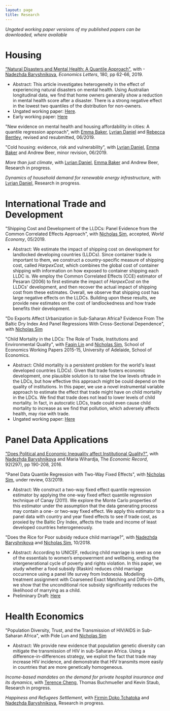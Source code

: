 ```yaml
---
layout: page
title: Research
---
```


*Ungated working paper versions of my published papers can be downloaded, where available*

# Housing
["Natural Disasters and Mental Health: A Quantile Approach"](https://www.sciencedirect.com/science/article/pii/S0165176519301387), with -[Nadezhda Baryshnikova](https://researchers.adelaide.edu.au/profile/nadezhda.baryshnikova), *Economics Letters*, 180, pp 62-66, 2019. 
- Abstract: This article investigates heterogeneity in the effect of experiencing natural disasters on mental health. Using Australian longitudinal data, we find that home owners generally show a reduction in mental health score after a disaster. There is a strong negative effect in the lowest two quantiles of the distribution for non-owners.
- Ungated working paper: [Here](https://github.com/anhpham-econ/about-me/blob/master/papers/Disaster_MentalHealth.pdf).
- Early working paper: [Here](https://ideas.repec.org/p/adl/wpaper/2018-13.html)

"New evidence on mental health and housing affordability in cities: A quantile regression approach", with [Emma Baker](https://researchers.adelaide.edu.au/profile/emma.baker), [Lyrian Daniel](https://researchers.adelaide.edu.au/profile/lyrian.daniel) and [Rebecca Bentley](https://www.findanexpert.unimelb.edu.au/display/person99174), revised and resubmitted, 06/2019.

"Cold housing: evidence, risk and vulnerability", with [Lyrian Daniel](https://researchers.adelaide.edu.au/profile/lyrian.daniel), [Emma Baker](https://researchers.adelaide.edu.au/profile/emma.baker) and Andrew Beer, minor revision, 06/2019.

*More than just climate*, with [Lyrian Daniel](https://researchers.adelaide.edu.au/profile/lyrian.daniel), [Emma Baker](https://researchers.adelaide.edu.au/profile/emma.baker) and Andrew Beer, Research in progress.

*Dynamics of household demand for renewable energy infrastructure*, with [Lyrian Daniel](https://researchers.adelaide.edu.au/profile/lyrian.daniel), Research in progress.

# International Trade and Development
"Shipping Cost and Development of the LLDCs: Panel Evidence from the Common Correlated Effects Approach", with [Nicholas Sim](https://sites.google.com/view/nicholassim/home), accepted, *World Economy*, 05/2019.
- Abstract: We estimate the impact of shipping cost on development for landlocked developing countries (LLDCs). Since container trade is important to them, we construct a country-specific measure of shipping cost, called *HarpexCost*, which combines the global cost of container shipping with information on how exposed to container shipping each LLDC is. We employ the Common Correlated Effects (CCE) estimator of Pesaran (2006) to first estimate the impact of *HarpexCost* on the LLDCs' development, and then recover the actual impact of shipping cost from these estimates. Overall, we observe that shipping cost has large negative effects on the LLDCs. Building upon these results, we provide new estimates on the cost of landlockedness and how trade benefits their development.

"Do Exports Affect Urbanization in Sub-Saharan Africa? Evidence From The Baltic Dry Index And Panel Regressions With Cross-Sectional Dependence", with [Nicholas Sim](https://sites.google.com/view/nicholassim/home)

"Child Mortality in the LDCs: The Role of Trade, Institutions and Environmental Quality", with [Faqin Lin](https://linfaqin.weebly.com/) and [Nicholas Sim](https://sites.google.com/view/nicholassim/home), School of Economics Working Papers 2015-15, University of Adelaide, School of Economics.
- Abstract: Child mortality is a persistent problem for the world's least developed countries (LDCs). Given that trade fosters economic development, one plausible solution is to raise the low levels oftrade in the LDCs, but how effective this approach might be could depend on the quality of institutions. In this paper, we use a novel instrumental variable approach to estimate the effect that trade might have on child mortality in the LDCs. We find that trade does not lead to lower levels of child mortality. In fact, in autocratic LDCs, trade could even cause child mortality to increase as we find that pollution, which adversely affects health, may rise with trade.
- Ungated working paper: [Here](https://ideas.repec.org/p/adl/wpaper/2015-15.html)

# Panel Data Applications
["Does Political and Economic Inequality affect Institutional Quality?"](https://onlinelibrary.wiley.com/doi/full/10.1111/1475-4932.12246), with [Nadezhda Baryshnikova](https://researchers.adelaide.edu.au/profile/nadezhda.baryshnikova) and Maria Wihardja, The *Economic Record*, 92(297), pp 190-208, 2016.

"Panel Data Quantile Regression with Two-Way Fixed Effects",  with [Nicholas Sim](https://sites.google.com/view/nicholassim/home), under review, 03/2019.
- Abstract: We construct a two-way fixed effect quantile regression estimator by applying the one-way fixed effect quantile regression technique of Canay (2011). We explore the Monte Carlo properties of this estimator under the assumption that the data generating process may contain a one- or two-way fixed effect. We apply this estimator to a panel data with country and year fixed effects to see if trade cost, as proxied by the Baltic Dry Index, affects the trade and income of least developed countries heterogeneously.

"Does the Rice for Poor subsidy reduce child marriage?", with [Nadezhda Baryshnikova](https://www.adelaide.edu.au/directory/nadezhda.baryshnikova) and [Nicholas Sim](https://sites.google.com/view/nicholassim/home), 10/2018.
- Abstract: According to UNICEF, reducing child marriage is seen as one of the essentials to women’s empowerment and wellbeing, ending the intergenerational cycle of poverty and rights violation. In this paper, we study whether a food subsidy (Raskin) reduces child marriage occurrence using a panel life survey from Indonesia. Modelling treatment assignment with Coarsened Exact Matching and Diffs-in-Diffs, we show that the unconditional rice subsidy significantly reduces the likelihood of marrying as a child.
- Preliminary Draft: [Here](https://ies.keio.ac.jp/upload/20181026appliedpaper-1.pdf)

# Health Economics
"Population Diversity, Trust, and the Transmission of HIV/AIDS in Sub-Saharan Africa", with Pide Lun and [Nicholas Sim](https://sites.google.com/view/nicholassim/home)
- Abstract: We provide new evidence that population genetic diversity can mitigate the transmission of HIV in sub-Saharan Africa. Using a difference-in-differences strategy, we exploit the fact that trade may increase HIV incidence, and demonstrate that HIV transmits more easily in countries that are more genetically homogeneous.

*Income-based mandates on the demand for private hospital insurance and its dynamics*, with [Terence Cheng](https://terencechaicheng.wordpress.com/), Thomas Buchmueller and Kevin Staub, Research in progress. 

*Happiness and Refugees Settlement*, with [Firmin Doko Tchatoka](https://researchers.adelaide.edu.au/profile/firmin.dokotchatoka) and [Nadezhda Baryshnikova](https://researchers.adelaide.edu.au/profile/nadezhda.baryshnikova), Research in progress.
